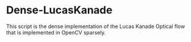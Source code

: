 # Dense-LucasKanade
This script is the dense implementation of the Lucas Kanade Optical flow that is implemented in OpenCV sparsely.
